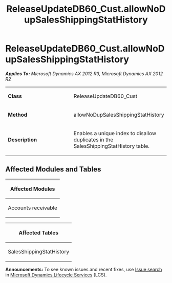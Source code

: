 ﻿---
title: ReleaseUpdateDB60_Cust.allowNoDupSalesShippingStatHistory
TOCTitle: ReleaseUpdateDB60_Cust.allowNoDupSalesShippingStatHistory
ms:assetid: 8810840a-5369-fdb3-82df-07931412618b
ms:mtpsurl: https://msdn.microsoft.com/en-us/library/JJ686082(v=AX.60)
ms:contentKeyID: 49709533
ms.date: 05/18/2015
mtps_version: v=AX.60
---

# ReleaseUpdateDB60\_Cust.allowNoDupSalesShippingStatHistory 


_**Applies To:** Microsoft Dynamics AX 2012 R3, Microsoft Dynamics AX 2012 R2_

<table>
<colgroup>
<col style="width: 50%" />
<col style="width: 50%" />
</colgroup>
<tbody>
<tr class="odd">
<td><p><strong>Class</strong></p></td>
<td><p>ReleaseUpdateDB60_Cust</p></td>
</tr>
<tr class="even">
<td><p><strong>Method</strong></p></td>
<td><p>allowNoDupSalesShippingStatHistory</p></td>
</tr>
<tr class="odd">
<td><p><strong>Description</strong></p></td>
<td><p>Enables a unique index to disallow duplicates in the SalesShippingStatHistory table.</p></td>
</tr>
</tbody>
</table>


## Affected Modules and Tables

<table>
<colgroup>
<col style="width: 100%" />
</colgroup>
<thead>
<tr class="header">
<th><p>Affected Modules</p></th>
</tr>
</thead>
<tbody>
<tr class="odd">
<td><p>Accounts receivable</p></td>
</tr>
</tbody>
</table>


<table>
<colgroup>
<col style="width: 100%" />
</colgroup>
<thead>
<tr class="header">
<th><p>Affected Tables</p></th>
</tr>
</thead>
<tbody>
<tr class="odd">
<td><p>SalesShippingStatHistory</p></td>
</tr>
</tbody>
</table>

  
**Announcements:** To see known issues and recent fixes, use [Issue search](http://go.microsoft.com/fwlink/?linkid=389258) in [Microsoft Dynamics Lifecycle Services](http://go.microsoft.com/fwlink/?linkid=306505) (LCS).

